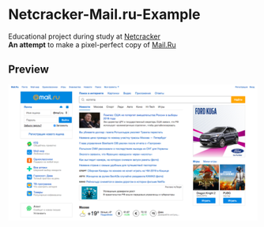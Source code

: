 # Netcracker-Mail.ru-Example

Educational project during study at [Netcracker](https://www.netcracker.com/)  
**An attempt** to make a pixel-perfect copy of [Mail.Ru](https://www.mail.ru/)

## Preview
![alt text](mail.ru-example.png "Here is how the page looks like")
